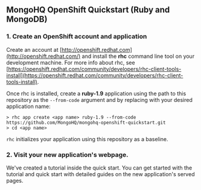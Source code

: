 MongoHQ OpenShift Quickstart (Ruby and MongoDB)
-----------------------------

### 1. Create an OpenShift account and application

Create an account at [http://openshift.redhat.com](http://openshift.redhat.com/) and 
install the **rhc** command line tool on your development machine. For more info 
about rhc, see [https://openshift.redhat.com/community/developers/rhc-client-tools-install](https://openshift.redhat.com/community/developers/rhc-client-tools-install).

Once rhc is installed, create a **ruby-1.9** application using the path to this 
repository as the ```--from-code``` argument and by replacing <app name> 
with your desired application name:

```
> rhc app create <app name> ruby-1.9 --from-code https://github.com/MongoHQ/mongohq-openshift-quickstart.git
> cd <app name>
```
`rhc` initializes your application using this repository as a baseline.

### 2. Visit your new application's webpage.

We've created a tutorial inside the quick start.  You can get started
with the tutorial and quick start with detailed guides on the new
application's served pages.
